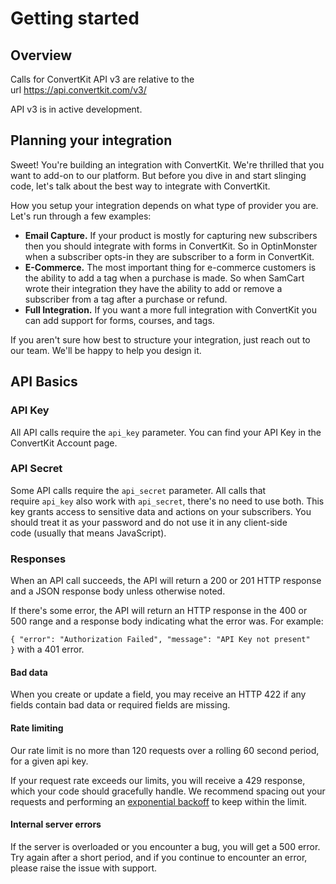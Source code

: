 Getting started
=========================

## Overview

Calls for ConvertKit API v3 are relative to the url <https://api.convertkit.com/v3/>

API v3 is in active development.

## Planning your integration

Sweet! You're building an integration with ConvertKit. We're thrilled that you want to add-on to our platform. But before you dive in and start slinging code, let's talk about the best way to integrate with ConvertKit.

How you setup your integration depends on what type of provider you are. Let's run through a few examples:

-   **Email Capture.** If your product is mostly for capturing new subscribers then you should integrate with forms in ConvertKit. So in OptinMonster when a subscriber opts-in they are subscriber to a form in ConvertKit.
-   **E-Commerce.** The most important thing for e-commerce customers is the ability to add a tag when a purchase is made. So when SamCart wrote their integration they have the ability to add or remove a subscriber from a tag after a purchase or refund.
-   **Full Integration.** If you want a more full integration with ConvertKit you can add support for forms, courses, and tags.

If you aren't sure how best to structure your integration, just reach out to our team. We'll be happy to help you design it.

## API Basics

### API Key

All API calls require the `api_key` parameter. You can find your API Key in the ConvertKit Account page.

### API Secret

Some API calls require the `api_secret` parameter. All calls that require `api_key` also work with `api_secret`, there's no need to use both. This key grants access to sensitive data and actions on your subscribers. You should treat it as your password and do not use it in any client-side code (usually that means JavaScript).

### Responses

When an API call succeeds, the API will return a 200 or 201 HTTP response and a JSON response body unless otherwise noted.

If there's some error, the API will return an HTTP response in the 400 or 500 range and a response body indicating what the error was. For example:

`{ "error": "Authorization Failed", "message": "API Key not present" }` with a 401 error.

#### Bad data

When you create or update a field, you may receive an HTTP 422 if any fields contain bad data or required fields are missing.

#### Rate limiting

Our rate limit is no more than 120 requests over a rolling 60 second period, for a given api key.

If your request rate exceeds our limits, you will receive a 429 response, which your code should gracefully handle.  We recommend spacing out your requests and performing an [exponential backoff](https://en.wikipedia.org/wiki/Exponential_backoff) to keep within the limit.


#### Internal server errors

If the server is overloaded or you encounter a bug, you will get a 500 error. Try again after a short period, and if you continue to encounter an error, please raise the issue with support.
